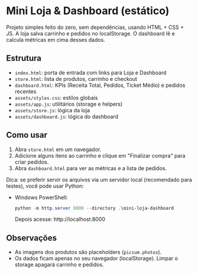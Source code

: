 # Mini Loja & Dashboard (estático)

Projeto simples feito do zero, sem dependências, usando HTML + CSS + JS. A loja salva carrinho e pedidos no localStorage. O dashboard lê e calcula métricas em cima desses dados.

## Estrutura

- `index.html`: porta de entrada com links para Loja e Dashboard
- `store.html`: lista de produtos, carrinho e checkout
- `dashboard.html`: KPIs (Receita Total, Pedidos, Ticket Médio) e pedidos recentes
- `assets/styles.css`: estilos globais
- `assets/app.js`: utilitários (storage e helpers)
- `assets/store.js`: lógica da loja
- `assets/dashboard.js`: lógica do dashboard

## Como usar

1. Abra `store.html` em um navegador.
2. Adicione alguns itens ao carrinho e clique em "Finalizar compra" para criar pedidos.
3. Abra `dashboard.html` para ver as métricas e a lista de pedidos.

Dica: se preferir servir os arquivos via um servidor local (recomendado para testes), você pode usar Python:

- Windows PowerShell:
  ```powershell
  python -m http.server 8000 --directory .\mini-loja-dashboard
  ```
  Depois acesse: http://localhost:8000

## Observações

- As imagens dos produtos são placeholders (`picsum.photos`). 
- Os dados ficam apenas no seu navegador (localStorage). Limpar o storage apagará carrinho e pedidos.
